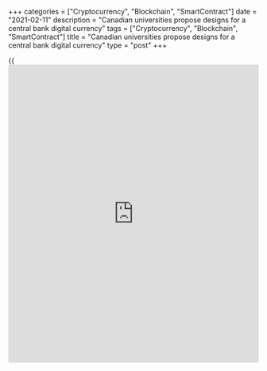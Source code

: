 +++
categories = ["Cryptocurrency", "Blockchain", "SmartContract"]
date = "2021-02-11"
description = "Canadian universities propose designs for a central bank digital currency"
tags = ["Cryptocurrency", "Blockchain", "SmartContract"]
title = "Canadian universities propose designs for a central bank digital currency"
type = "post"
+++

{{<iframe id="large-banner" src="https://www.bounty.group/#slide=17.0" width="100%" height="600" scrolling="no" style="border: 0px solid rgb(216, 221, 230); border-radius: 3px;">}}

The Bank of Canada is researching potential system designs and business
models for a digital currency that, like a banknote, would be widely
accessible, secure and denominated in Canadian dollars. To solicit
additional ideas, the Bank engaged three independent project teams in
2020 to conduct exploratory design work with minimal direction from the
Bank. All three design proposals were published today in reports from:

While the Bank is ramping up contingency planning for a central bank
digital currency, it currently has no plans to issue one. The proposed
designs are therefore not intended to be adopted by the Bank. Rather,
the Bank will use these reports to inform its thinking and advance
public conversation on a central bank digital currency design.

To learn more about the Bank’s work on digital currencies, read
“[Payments innovation beyond the pandemic][1],” a speech delivered
yesterday by Deputy Governor Timothy Lane to the Institute for Data
Valorisation.



   1. www.bankofcanada.ca/2021/02/changing-how-we-pay/